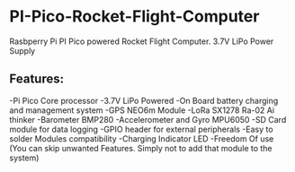 # PI-Pico-Rocket-Flight-Computer
Rasbperry Pi PI Pico powered Rocket Flight Computer. 3.7V LiPo Power Supply
## Features:
-Pi Pico Core processor
-3.7V LiPo Powered
-On Board battery charging and management system
-GPS NEO6m Module
-LoRa SX1278 Ra-02 Ai thinker
-Barometer BMP280
-Accelerometer and Gyro MPU6050
-SD Card module for data logging
-GPIO header for external peripherals
-Easy to solder Modules compatibility
-Charging Indicator LED
-Freedom Of use (You can skip unwanted Features. Simply not to add that module to the system)

